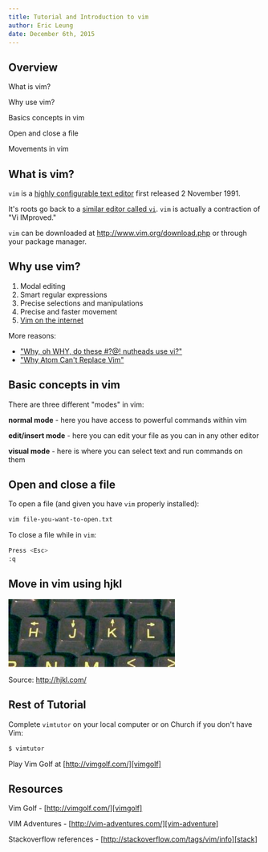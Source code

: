 ```yaml
---
title: Tutorial and Introduction to vim
author: Eric Leung
date: December 6th, 2015
---
```


## Overview

What is vim?

Why use vim?

Basics concepts in vim

Open and close a file

Movements in vim

## What is vim?

`vim` is a [highly configurable text editor][wiki-vim] first released 2 November
1991.

It's roots go back to a [similar editor called `vi`][vi]. `vim` is actually a
contraction of "Vi IMproved."

`vim` can be downloaded at http://www.vim.org/download.php or through your
package manager.

[wiki-vim]: https://en.wikipedia.org/wiki/Vim_(text_editor)
[vi]: https://en.wikipedia.org/wiki/Vi

## Why use vim?

1. Modal editing
2. Smart regular expressions
3. Precise selections and manipulations
4. Precise and faster movement
5. [Vim on the internet][vim-net]

More reasons:

- ["Why, oh WHY, do these #?@! nutheads use vi?"][why-vim]
- ["Why Atom Can't Replace Vim"][atom]

[vim-net]: https://github.com/terriburns/Vim-On-The-Internet
[why-vim]: http://www.viemu.com/a-why-vi-vim.html
[atom]: https://medium.com/@mkozlows/why-atom-cant-replace-vim-433852f4b4d1#.549pcukc3

## Basic concepts in vim

There are three different "modes" in vim:

**normal mode** - here you have access to powerful commands within vim

**edit/insert mode** - here you can edit your file as you can in any other editor

**visual mode** - here is where you can select text and run commands on them

## Open and close a file

To open a file (and given you have `vim` properly installed):

``` {.bash .numberLines}
vim file-you-want-to-open.txt
```

To close a file while in `vim`:

``` {.bash .numberLines}
Press <Esc>
:q
```

## Move in vim using hjkl

![HJKL cursor movement keys in `vim`](images/hjkl.jpg)

Source: http://hjkl.com/

## Rest of Tutorial

Complete `vimtutor` on your local computer or on Church if you don't have Vim:

``` {.bash .numberLines}
$ vimtutor
```

Play Vim Golf at [http://vimgolf.com/][vimgolf]

[vimgolf]: http://vimgolf.com/

## Resources

Vim Golf - [http://vimgolf.com/][vimgolf]

VIM Adventures - [http://vim-adventures.com/][vim-adventure]

Stackoverflow references - [http://stackoverflow.com/tags/vim/info][stack]

[vim-adventure]: http://vim-adventures.com/
[stack]: http://stackoverflow.com/tags/vim/info
